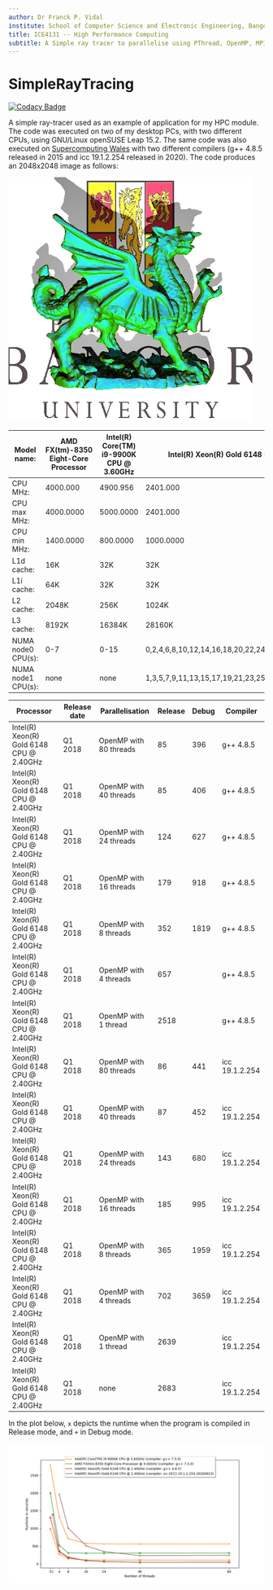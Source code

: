 ```yaml
---
author: Dr Franck P. Vidal
institute: School of Computer Science and Electronic Engineering, Bangor University, UK
title: ICE4131 -- High Performance Computing
subtitle: A Simple ray tracer to parallelise using PThread, OpenMP, MPI and CUDA.
---
```


# SimpleRayTracing

[![Codacy Badge](https://api.codacy.com/project/badge/Grade/2e8c4fd913234f2d880c43716c17cea9)](https://app.codacy.com/manual/effepivi/SimpleRayTracing?utm_source=github.com&utm_medium=referral&utm_content=effepivi/SimpleRayTracing&utm_campaign=Badge_Grade_Dashboard)

A simple ray-tracer used as an example of application for my HPC module. The code was executed on two of my desktop PCs, with two different CPUs, using GNU/Linux openSUSE Leap 15.2.
The same code was also executed on [Supercomputing Wales](https://www.supercomputing.wales/) with two different compilers (g++ 4.8.5 released in 2015 and icc 19.1.2.254 released in 2020).
The code produces an 2048x2048 image as follows:

![Rendered image.](test.jpg)

| Model name:        | AMD FX(tm)-8350 Eight-Core Processor | Intel(R) Core(TM) i9-9900K CPU @ 3.60GHz | Intel(R) Xeon(R) Gold 6148 CPU @ 2.40GHz               |
|--------------------|--------------------------------------|------------------------------------------|--------------------------------------------------------|
| CPU MHz:           | 4000.000                             | 4900.956                                 | 2401.000                                               |
| CPU max MHz:       | 4000.0000                            | 5000.0000                                | 2401.000                                               |
| CPU min MHz:       | 1400.0000                            | 800.0000                                 | 1000.0000                                              |
| L1d cache:         | 16K                                  | 32K                                      | 32K                                                    |
| L1i cache:         | 64K                                  | 32K                                      | 32K                                                    |
| L2 cache:          | 2048K                                | 256K                                     | 1024K                                                  |
| L3 cache:          | 8192K                                | 16384K                                   | 28160K                                                 |
| NUMA node0 CPU(s): | 0-7                                  | 0-15                                     | 0,2,4,6,8,10,12,14,16,18,20,22,24,26,28,30,32,34,36,38 |
| NUMA node1 CPU(s): | none                                 | none                                     | 1,3,5,7,9,11,13,15,17,19,21,23,25,27,29,31,33,35,37,39 |

| Processor                                      | Release date | Parallelisation     | Release | Debug | Compiler       |
|------------------------------------------------|--------------|---------------------|---------|-------|----------------|
| Intel(R) Xeon(R) Gold 6148 CPU @ 2.40GHz | Q1 2018 | OpenMP with 80 threads | 85 | 396  | g++ 4.8.5 |
| Intel(R) Xeon(R) Gold 6148 CPU @ 2.40GHz | Q1 2018 | OpenMP with 40 threads | 85 | 406  | g++ 4.8.5 |
| Intel(R) Xeon(R) Gold 6148 CPU @ 2.40GHz | Q1 2018 | OpenMP with 24 threads | 124 | 627  | g++ 4.8.5 |
| Intel(R) Xeon(R) Gold 6148 CPU @ 2.40GHz | Q1 2018 | OpenMP with 16 threads | 179 | 918  | g++ 4.8.5 |
| Intel(R) Xeon(R) Gold 6148 CPU @ 2.40GHz | Q1 2018 | OpenMP with 8 threads | 352 | 1819  | g++ 4.8.5 |
| Intel(R) Xeon(R) Gold 6148 CPU @ 2.40GHz | Q1 2018 | OpenMP with 4 threads | 657 |  | g++ 4.8.5 |
| Intel(R) Xeon(R) Gold 6148 CPU @ 2.40GHz | Q1 2018 | OpenMP with 1 thread | 2518 |  | g++ 4.8.5 |
| Intel(R) Xeon(R) Gold 6148 CPU @ 2.40GHz | Q1 2018 | OpenMP with 80 threads | 86 | 441  | icc 19.1.2.254 |
| Intel(R) Xeon(R) Gold 6148 CPU @ 2.40GHz | Q1 2018 | OpenMP with 40 threads | 87 | 452  | icc 19.1.2.254 |
| Intel(R) Xeon(R) Gold 6148 CPU @ 2.40GHz | Q1 2018 | OpenMP with 24 threads | 143 | 680  | icc 19.1.2.254 |
| Intel(R) Xeon(R) Gold 6148 CPU @ 2.40GHz | Q1 2018 | OpenMP with 16 threads | 185 | 995  | icc 19.1.2.254 |
| Intel(R) Xeon(R) Gold 6148 CPU @ 2.40GHz | Q1 2018 | OpenMP with 8 threads | 365 | 1959  | icc 19.1.2.254 |
| Intel(R) Xeon(R) Gold 6148 CPU @ 2.40GHz | Q1 2018 | OpenMP with 4 threads | 702 | 3659  | icc 19.1.2.254 |
| Intel(R) Xeon(R) Gold 6148 CPU @ 2.40GHz | Q1 2018 | OpenMP with 1 thread | 2639 |  | icc 19.1.2.254 |
| Intel(R) Xeon(R) Gold 6148 CPU @ 2.40GHz | Q1 2018 | none | 2683 |  | icc 19.1.2.254 |

In the plot below, `x` depicts the runtime when the program is compiled in Release mode, and `+` in Debug mode.

![Plot of the runtimes](runtimes.png)
